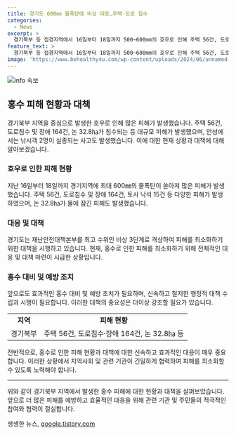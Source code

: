 ```yaml
---
title: 경기도 600㎜ 물폭탄에 비상 대응…주택·도로 침수
categories:
  - News
excerpt: >
  경기북부 등 접경지역에서 16일부터 18일까지 500~600mm의 호우로 인해 주택 56건, 도로 164건이 침수되는 등 피해가 발생했습니다. 물폭탄으로 인해 연천 등 8개 시군 논 32.8㎞가 침수되었고, 지하차도 등 수많은 시설이 통제되었습니다. 또한, 안성에서는 낚시객 2명이 실종되었으며, 황강댐의 방류로 인한 수위 상승으로 대피 조치가 이루어졌습니다. 현재까지 고양 등 28개 시군에 호우경보가 발령 중이며, 재난안전대책본부는 비상 3단계 대응을 준비 중입니다.
feature_text: >
  경기북부 등 접경지역에서 16일부터 18일까지 500~600mm의 호우로 인해 주택 56건, 도로 164건이 침수되는 등 피해가 발생했습니다. 물폭탄으로 인해 연천 등 8개 시군 논 32.8㎞가 침수되었고, 지하차도 등 수많은 시설이 통제되었습니다. 또한, 안성에서는 낚시객 2명이 실종되었으며, 황강댐의 방류로 인한 수위 상승으로 대피 조치가 이루어졌습니다. 현재까지 고양 등 28개 시군에 호우경보가 발령 중이며, 재난안전대책본부는 비상 3단계 대응을 준비 중입니다.
image: 'https://www.behealthy4u.com/wp-content/uploads/2024/06/unnamed-file.png'
---
```


<p><img src="https://www.behealthy4u.com/wp-content/uploads/2024/06/unnamed-file.png" alt="info 속보" /></p>

<h2 data-ke-size="size26">홍수 피해 현황과 대책</h2>

<p data-ke-size="size16">경기북부 지역을 중심으로 발생한 호우로 인해 많은 피해가 발생했습니다. 주택 56건, 도로침수 및 장애 164건, 논 32.8㏊가 침수되는 등 대규모 피해가 발생했으며, 안성에서는 낚시객 2명이 실종되는 사고도 발생했습니다. 이에 대한 현재 상황과 대책에 대해 알아보겠습니다.</p>

<h3>호우로 인한 피해 현황</h3>

<p data-ke-size="size16">지난 16일부터 18일까지 경기지역에 최대 600㎜의 물폭탄이 쏟아져 많은 피해가 발생했습니다. 주택 56건, 도로침수 및 장애 164건, 토사 낙석 15건 등 다양한 피해가 발생하였으며, 논 32.8㏊가 물에 잠긴 피해도 발생했습니다.</p>

<h3>대응 및 대책</h3>

<p data-ke-size="size16">경기도는 재난안전대책본부를 최고 수위인 비상 3단계로 격상하여 피해를 최소화하기 위한 대책을 시행하고 있습니다. 현재, 홍수로 인한 피해를 최소화하기 위해 전체적인 대응 및 대책 마련이 시급한 상황입니다.</p>

<h3>홍수 대비 및 예방 조치</h3>

<p data-ke-size="size16">앞으로도 효과적인 홍수 대비 및 예방 조치가 필요하며, 신속하고 철저한 행정적 대책 수립과 시행이 필요합니다. 이러한 대책의 중요성은 더이상 강조할 필요가 있습니다.</p>

<table>
  <tbody>
    <tr>
      <td style="text-align: center; height: 17px;"><b>지역</b></td>
      <td style="text-align: center; height: 17px;"><b>피해 현황</b></td>
    </tr>
    <tr>
      <td style="text-align: center; height: 17px;">경기북부</td>
      <td style="text-align: center; height: 17px;">주택 56건, 도로침수·장애 164건, 논 32.8㏊ 등</td>
    </tr>
  </tbody>
</table>

<p data-ke-size="size16">전반적으로, 홍수로 인한 피해 현황과 대책에 대한 신속하고 효과적인 대응이 매우 중요합니다. 이러한 상황에서 지역사회 및 관련 기관이 긴밀하게 협력하여 피해를 최소화할 수 있도록 노력해야 합니다.</p>

<hr>

<p data-ke-size="size16">위와 같이 경기북부 지역에서 발생한 홍수 피해에 대한 현황과 대책을 살펴보았습니다. 앞으로 더 많은 피해를 예방하고 효율적인 대응을 위해 관련 기관 및 주민들의 적극적인 참여와 협력이 절실합니다.</p>
생생한 뉴스, <a href="https://qoogle.tistory.com" rel="dofollow">qoogle.tistory.com</a>


